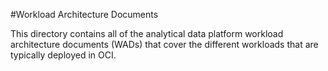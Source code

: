 #Workload Architecture Documents

This directory contains all of the analytical data platform workload architecture documents (WADs) that cover the different workloads that are typically deployed in OCI.
